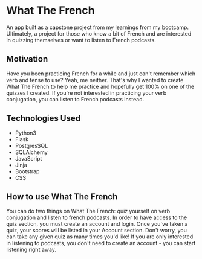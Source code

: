 # What The French

An app built as a capstone project from my learnings from my bootcamp. Ultimately, a project for those who know a bit of French and are interested in quizzing themselves or want to listen to French podcasts.

## Motivation

Have you been practicing French for a while and just can't remember which verb and tense to use? Yeah, me neither. That's why I wanted to create What The French to help me practice and hopefully get 100% on one of the quizzes I created. If you're not interested in practicing your verb conjugation, you can listen to French podcasts instead.

## Technologies Used

- Python3
- Flask
- PostgresSQL
- SQLAlchemy
- JavaScript
- Jinja
- Bootstrap
- CSS

## How to use What The French

You can do two things on What The French: quiz yourself on verb conjugation and listen to french podcasts. In order to have access to the quiz section, you must create an account and login. Once you've taken a quiz, your scores will be listed in your Account section. Don't worry, you can take any given quiz as many times you'd like! If you are only interested in listening to podcasts, you don't need to create an account - you can start listening right away.
